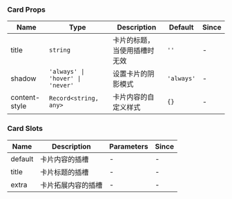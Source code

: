 ### Card Props

| Name          | Type   | Description                                                    | Default   | Since |
| ------------- | ------ | ------------------------------------------------------- | -------- | --- |
| title         | `string` | 卡片的标题，当使用插槽时无效                            | `''`       | - |
| shadow        | `'always' \| 'hover' \| 'never'` | 设置卡片的阴影模式 | `'always'` | - |
| content-style | `Record<string, any>` | 卡片内容的自定义样式                                    | `{}`       | - |

### Card Slots

| Name    | Description               | Parameters | Since |
| ------- | ------------------ | --- | --- |
| default | 卡片内容的插槽     | - | - |
| title   | 卡片标题的插槽     | - | - |
| extra   | 卡片拓展内容的插槽 | - | - |

